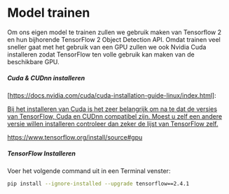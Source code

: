 # Model trainen

Om ons eigen model te trainen zullen we gebruik maken van Tensorflow 2 en hun bijhorende TensorFlow 2 Object Detection API. Omdat trainen veel sneller gaat met het gebruik van een GPU zullen we ook Nvidia Cuda installeren zodat TensorFlow ten volle gebruik kan maken van de beschikbare GPU.

##### Cuda & CUDnn installeren

[https://docs.nvidia.com/cuda/cuda-installation-guide-linux/index.html]: 

<u>Bij het installeren van Cuda is het zeer belangrijk om na te dat de versies van TensorFlow, Cuda en CUDnn compatibel zijn. Moest u zelf een andere versie willen installeren controleer dan zeker de lijst van TensorFlow zelf.</u>

https://www.tensorflow.org/install/source#gpu



##### TensorFlow Installeren

Voer het volgende command uit in een Terminal venster:

```bash
pip install --ignore-installed --upgrade tensorflow==2.4.1
```



